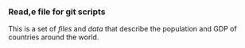 ### Read,e file for git scripts

This is a set of *files* and *data* that describe the population and 
GDP of countries around the world.
